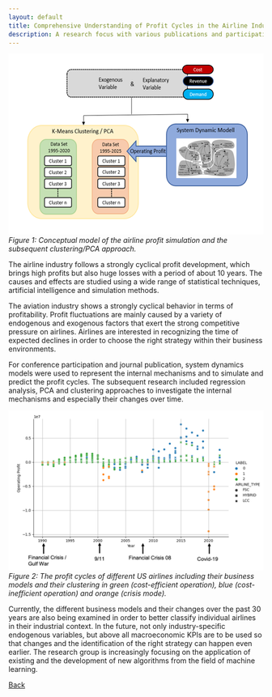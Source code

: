 ```yaml
---
layout: default
title: Comprehensive Understanding of Profit Cycles in the Airline Industry
description: A research focus with various publications and participation in conferences
---
```



![Branching](./../../pictures/Airline_Profit_Concept_v2.png)
_Figure 1: Conceptual model of the airline profit simulation and the subsequent clustering/PCA approach._

The airline industry follows a strongly cyclical profit development, which brings high profits but also huge losses with a period of about 10 years. The causes and effects are studied using a wide range of statistical techniques, artificial intelligence and simulation methods.

The aviation industry shows a strongly cyclical behavior in terms of profitability. Profit fluctuations are mainly caused by a variety of endogenous and exogenous factors that exert the strong competitive pressure on airlines. Airlines are interested in recognizing the time of expected declines in order to choose the right strategy within their business environments.

For conference participation and journal publication, system dynamics models were used to represent the internal mechanisms and to simulate and predict the profit cycles. The subsequent research included regression analysis, PCA and clustering approaches to investigate the internal mechanisms and especially their changes over time.

![Branching](./../../pictures/Airline_Profit_Clusters.png)
_Figure 2: The profit cycles of different US airlines including their business models and their clustering in green (cost-efficient operation), blue (cost-inefficient operation) and orange (crisis mode)._

Currently, the different business models and their changes over the past 30 years are also being examined in order to better classify individual airlines in their industrial context. In the future, not only industry-specific endogenous variables, but above all macroeconomic KPIs are to be used so that changes and the identification of the right strategy can happen even earlier. The research group is increasingly focusing on the application of existing and the development of new algorithms from the field of machine learning.


[Back](https://isandaiinaviation.github.io/pages/research.html)

